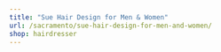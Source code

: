 ```yaml
---
title: "Sue Hair Design for Men & Women"
url: /sacramento/sue-hair-design-for-men-and-women/
shop: hairdresser
---
```

